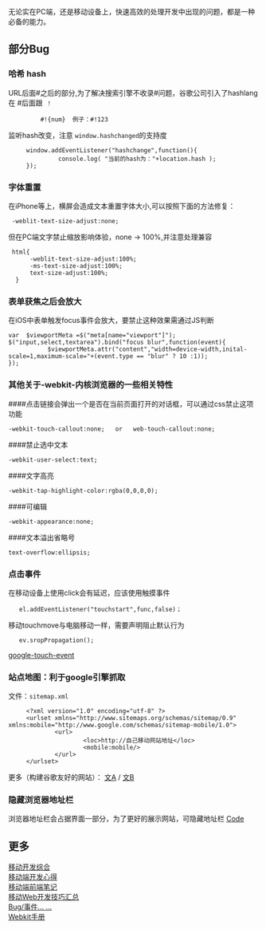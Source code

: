 无论实在PC端，还是移动设备上，快速高效的处理开发中出现的问题，都是一种必备的能力。

## 部分Bug

### 哈希 hash
URL后面#之后的部分,为了解决搜索引擎不收录#问题，谷歌公司引入了hashlang 在 #后面跟` ！`

             #!{num}  例子：#!123

监听hash改变，注意 `window.hashchanged`的支持度
````
     window.addEventListener("hashchange",function(){
              console.log( "当前的hash为："+location.hash );
     });
````

### 字体重置
在iPhone等上，横屏会造成文本重置字体大小,可以按照下面的方法修复：

     -weblit-text-size-adjust:none; 

但在PC端文字禁止缩放影响体验，none → 100%,并注意处理兼容

     html{
          -weblit-text-size-adjust:100%; 
          -ms-text-size-adjust:100%; 
          text-size-adjust:100%; 
      }

### 表单获焦之后会放大
在iOS中表单触发focus事件会放大，要禁止这种效果需通过JS判断
````
var  $viewportMeta =$("meta[name="viewport"]");
$("input,select,textarea").bind("focus blur",function(event){
           $viewportMeta.attr("content","width=device-width,inital-scale=1,maximum-scale="+(event.type == "blur" ? 10 :1));
});
````

### 其他关于-webkit-内核浏览器的一些相关特性

####点击链接会弹出一个是否在当前页面打开的对话框，可以通过css禁止这项功能
````
-webkit-touch-callout:none;   or   web-touch-callout:none;
````
####禁止选中文本
````
-webkit-user-select:text;
````
####文字高亮
````
-webkit-tap-highlight-color:rgba(0,0,0,0);
````
####可编辑
````
-webkit-appearance:none;
````
####文本溢出省略号
````
text-overflow:ellipsis;
````
### 点击事件
在移动设备上使用click会有延迟，应该使用触摸事件

       el.addEventListener("touchstart",func,false)；

移动touchmove与电脑移动一样，需要声明阻止默认行为

       ev.sropPropagation();

[google-touch-event](http://code.google.com/mobile/articles/fast_buttons.html)

### 站点地图：利于google引擎抓取
文件：`sitemap.xml`
````
     <?xml version="1.0" encoding="utf-8" ?>
     <urlset xmlns="http://www.sitemaps.org/schemas/sitemap/0.9" xmlns:mobile="http://www.google.com/schemas/sitemap-mobile/1.0">
             <url>
                     <loc>http://自己移动网站地址</loc>
                     <mobile:mobile/>
             </url>
     </urlset>
````
更多（构建谷歌友好的网站）：
        [文A](http://googlewebmastercentral.blogspot.com/2011/02/making-websites-mobile-friendly.html) /
         [文B](http://googlewebmastercentral.blogspot.com/2009/11/help-google-index-your-mobile-site.html)

### 隐藏浏览器地址栏
浏览器地址栏会占据界面一部分，为了更好的展示网站，可隐藏地址栏
[Code](http://gist.github.com/1183357)

## 更多
[移动开发综合  ]( https://github.com/hoosin/mobile-web-favorites)<br/>
[移动端开发心得](http://blog.csdn.net/html5_/article/details/43961457)<br/>
[移动端前端笔记](http://segmentfault.com/a/1190000002581619)<br/>
[移动Web开发技巧汇总](http://www.html-js.com/article/2983)<br/>
[Bug/事件... ...](https://github.com/jtyjty99999/mobileTech#%E6%9D%A5%E8%87%AAmaxzhang%E7%9A%84%E4%B8%80%E4%BA%9B%E7%A7%BB%E5%8A%A8%E7%AB%AF%E7%BB%8F%E9%AA%8C%E6%80%BB%E7%BB%93%E5%B9%B2%E8%B4%A7)<br/>
[Webkit手册](http://ued.ctrip.com/webkitcss/index.html)